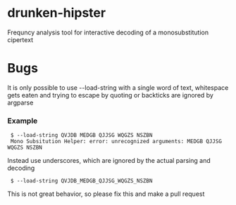 # drunken-hipster
Frequncy analysis tool for interactive decoding of a monosubstitution cipertext

# Bugs
It is only possible to use --load-string with a single word of text, whitespace gets eaten
and trying to escape by quoting or backticks are ignored by argparse
### Example
     $ --load-string QVJDB MEDGB QJJSG WQGZS NSZBN
     Mono Subsitution Helper: error: unrecognized arguments: MEDGB QJJSG WQGZS NSZBN

Instead use underscores, which are ignored by the actual parsing and decoding

	 $ --load-string QVJDB_MEDGB_QJJSG_WQGZS_NSZBN
	 
This is not great behavior, so please fix this and make a pull request
